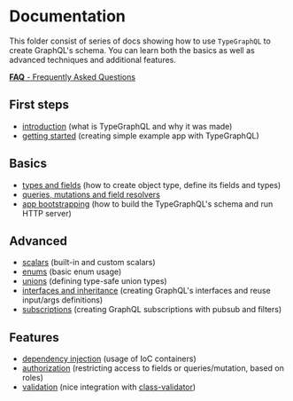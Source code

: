 # Documentation
This folder consist of series of docs showing how to use `TypeGraphQL` to create GraphQL's schema.
You can learn both the basics as well as advanced techniques and additional features.

[**FAQ** - Frequently Asked Questions](./faq.md)

## First steps
- [introduction](./introduction.md) (what is TypeGraphQL and why it was made)
- [getting started](./getting-started.md) (creating simple example app with TypeGraphQL)

## Basics
- [types and fields](./types-and-fields.md) (how to create object type, define its fields and types)
- [queries, mutations and field resolvers](./resolvers.md)
- [app bootstrapping](./bootstrap.md) (how to build the TypeGraphQL's schema and run HTTP server)

## Advanced
- [scalars](./scalars.md) (built-in and custom scalars)
- [enums](./enums.md) (basic enum usage)
- [unions](./unions.md) (defining type-safe union types)
- [interfaces and inheritance](./interfaces-and-inheritance.md) (creating GraphQL's interfaces and reuse input/args definitions)
- [subscriptions](./subscriptions.md) (creating GraphQL subscriptions with pubsub and filters)

## Features
- [dependency injection](./dependency-injection.md) (usage of IoC containers)
- [authorization](./authorization.md) (restricting access to fields or queries/mutation, based on roles)
- [validation](./validation.md) (nice integration with [class-validator](https://github.com/typestack/class-validator))
